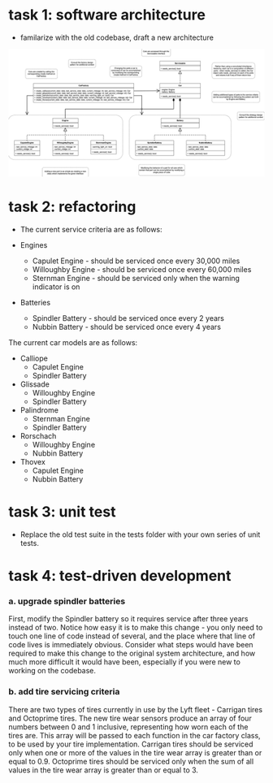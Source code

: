# 

# task 1: software architecture
 - familarize with the old codebase, draft a new architecture

<img src="./UML_answer.png">

# task 2: refactoring
- The current service criteria are as follows:

- Engines
  - Capulet Engine - should be serviced once every 30,000 miles
  - Willoughby Engine - should be serviced once every 60,000 miles
  - Sternman Engine - should be serviced only when the warning indicator is on

- Batteries
  - Spindler Battery - should be serviced once every 2 years
  - Nubbin Battery - should be serviced once every 4 years

The current car models are as follows:

 - Calliope
    - Capulet Engine
    - Spindler Battery
 - Glissade
    - Willoughby Engine
    - Spindler Battery
 - Palindrome
    - Sternman Engine
    - Spindler Battery
 - Rorschach
    - Willoughby Engine
    - Nubbin Battery
 - Thovex
    - Capulet Engine
    - Nubbin Battery


# task 3: unit test

 - Replace the old test suite in the tests folder with your own series of unit tests.

# task 4: test-driven development

### a. upgrade spindler batteries
First, modify the Spindler battery so it requires service after three years instead of two. Notice how easy it is to make this change - you only need to touch one line of code instead of several, and the place where that line of code lives is immediately obvious. Consider what steps would have been required to make this change to the original system architecture, and how much more difficult it would have been, especially if you were new to working on the codebase.

### b. add tire servicing criteria
There are two types of tires currently in use by the Lyft fleet - Carrigan tires and Octoprime tires. The new tire wear sensors produce an array of four numbers between 0 and 1 inclusive, representing how worn each of the tires are. This array will be passed to each function in the car factory class, to be used by your tire implementation. Carrigan tires should be serviced only when one or more of the values in the tire wear array is greater than or equal to 0.9. Octoprime tires should be serviced only when the sum of all values in the tire wear array is greater than or equal to 3. 



